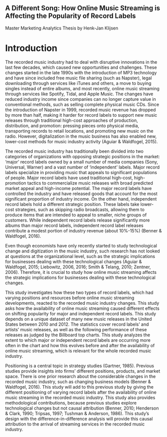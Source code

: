 ## A Different Song: How Online Music Streaming is Affecting the Popularity of Record Labels
Master Marketing Analytics Thesis by Henk-Jan Klijsen

# Introduction
The recorded music industry had to deal with disruptive innovations in the last few decades, which caused new opportunities and challenges. These changes started in the late 1990s with the introduction of MP3 technology and have since included free music file sharing (such as Napster), legal downloading through services like iTunes and others, a move to buying singles instead of entire albums, and most recently, online music streaming through services like Spotify, Tidal, and Apple Music. The changes have reduced industry income since companies can no longer capture value in conventional methods, such as selling complete physical music CDs. Since the introduction of Napster in 1999, recorded music revenue has dropped by more than half, making it harder for record labels to support new music releases through traditional high-cost approaches of production, distribution, and promotion: pressing pieces onto physical media, transporting records to retail locations, and promoting new music on the radio. However, digitalization in the music business has also enabled new, lower-cost methods for music industry activity (Aguiar & Waldfogel, 2015).

The recorded music industry has traditionally been divided into two categories of organizations with opposing strategic positions in the market: ‘major’ record labels owned by a small number of media companies (Sony, Universal, Warner) and a vast number of ‘independent’ labels. Major record labels specialize in providing music that appeals to significant populations of people. Major record labels have used traditional high-cost, high-promotion tactics to commercialize music releases with broad predicted market appeal and high-income potential. The major record labels have controlled the industry and have released goods that account for the most significant proportion of industry income. On the other hand, independent record labels hold a different strategic position. These labels take lower-cost strategies, such as skipping radio broadcasts, allowing them to produce items that are intended to appeal to smaller, niche groups of customers. While independent record labels release significantly more albums than major record labels, independent record label releases contribute a modest portion of industry revenue (about 10%-15%) (Benner & Waldfogel, 2016).

Even though economists have only recently started to study technological change and digitization in the music industry, such research has not looked at questions at the organizational level, such as the strategic implications for businesses dealing with these technological changes (Aguiar & Waldfogel, 2015; Liebowitz, 2006, 2016; Smith & Telang, 2010; Zentner, 2006). Therefore, it is crucial to study how online music streaming affects the strategic implications for businesses dealing with these technological changes.

This study investigates how these two types of record labels, which had varying positions and resources before online music streaming developments, reacted to the recorded music industry changes. This study asks how the availability of online music streaming caused different effects on shifting popularity for major and independent record labels. This study depends on a unique dataset of many new music releases in the United States between 2010 and 2012. The statistics cover record labels’ and artists’ music releases, as well as the following performance of these releases as judged by the Billboard top charts. This study analyzes the extent to which major or independent record labels are occurring more often in the chart and how this evolves before and after the availability of online music streaming, which is relevant for the whole recorded music industry.

Positioning is a central topic in strategy studies (Gartner, 1985). Previous studies provide insights into firms’ different positions, products, and market space. There is one prior research about the considerable changes in the recorded music industry, such as changing business models (Benner & Waldfogel, 2016). This study will add to this previous study by giving the different positioning of varying record labels after the availability of online music streaming in the recorded music industry. This study also provides methodological contributions, because previous studies explore technological changes but not causal attribution (Benner, 2010; Henderson & Clark, 1990; Tripsas, 1997; Tushman & Anderson, 1986). This study’s design with the difference-in-difference analysis will provide this causal attribution to the arrival of streaming services in the recorded music industry.
